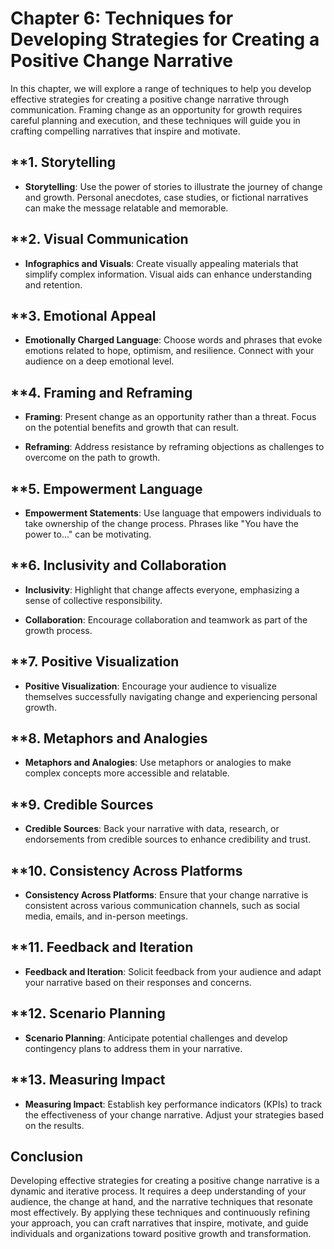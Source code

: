 Chapter 6: Techniques for Developing Strategies for Creating a Positive Change Narrative
========================================================================================

In this chapter, we will explore a range of techniques to help you develop effective strategies for creating a positive change narrative through communication. Framing change as an opportunity for growth requires careful planning and execution, and these techniques will guide you in crafting compelling narratives that inspire and motivate.

\*\*1. **Storytelling**
-----------------------

* **Storytelling**: Use the power of stories to illustrate the journey of change and growth. Personal anecdotes, case studies, or fictional narratives can make the message relatable and memorable.

\*\*2. **Visual Communication**
-------------------------------

* **Infographics and Visuals**: Create visually appealing materials that simplify complex information. Visual aids can enhance understanding and retention.

\*\*3. **Emotional Appeal**
---------------------------

* **Emotionally Charged Language**: Choose words and phrases that evoke emotions related to hope, optimism, and resilience. Connect with your audience on a deep emotional level.

\*\*4. **Framing and Reframing**
--------------------------------

* **Framing**: Present change as an opportunity rather than a threat. Focus on the potential benefits and growth that can result.

* **Reframing**: Address resistance by reframing objections as challenges to overcome on the path to growth.

\*\*5. **Empowerment Language**
-------------------------------

* **Empowerment Statements**: Use language that empowers individuals to take ownership of the change process. Phrases like "You have the power to..." can be motivating.

\*\*6. **Inclusivity and Collaboration**
----------------------------------------

* **Inclusivity**: Highlight that change affects everyone, emphasizing a sense of collective responsibility.

* **Collaboration**: Encourage collaboration and teamwork as part of the growth process.

\*\*7. **Positive Visualization**
---------------------------------

* **Positive Visualization**: Encourage your audience to visualize themselves successfully navigating change and experiencing personal growth.

\*\*8. **Metaphors and Analogies**
----------------------------------

* **Metaphors and Analogies**: Use metaphors or analogies to make complex concepts more accessible and relatable.

\*\*9. **Credible Sources**
---------------------------

* **Credible Sources**: Back your narrative with data, research, or endorsements from credible sources to enhance credibility and trust.

\*\*10. **Consistency Across Platforms**
----------------------------------------

* **Consistency Across Platforms**: Ensure that your change narrative is consistent across various communication channels, such as social media, emails, and in-person meetings.

\*\*11. **Feedback and Iteration**
----------------------------------

* **Feedback and Iteration**: Solicit feedback from your audience and adapt your narrative based on their responses and concerns.

\*\*12. **Scenario Planning**
-----------------------------

* **Scenario Planning**: Anticipate potential challenges and develop contingency plans to address them in your narrative.

\*\*13. **Measuring Impact**
----------------------------

* **Measuring Impact**: Establish key performance indicators (KPIs) to track the effectiveness of your change narrative. Adjust your strategies based on the results.

**Conclusion**
--------------

Developing effective strategies for creating a positive change narrative is a dynamic and iterative process. It requires a deep understanding of your audience, the change at hand, and the narrative techniques that resonate most effectively. By applying these techniques and continuously refining your approach, you can craft narratives that inspire, motivate, and guide individuals and organizations toward positive growth and transformation.
